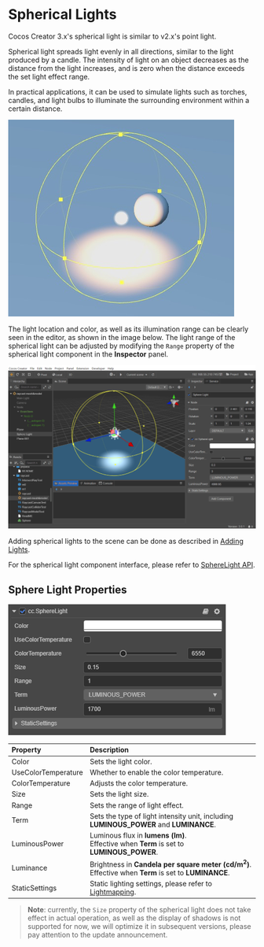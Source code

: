 # Spherical Lights

Cocos Creator 3.x's spherical light is similar to v2.x's point light.

Spherical light spreads light evenly in all directions, similar to the light produced by a candle. The intensity of light on an object decreases as the distance from the light increases, and is zero when the distance exceeds the set light effect range.

In practical applications, it can be used to simulate lights such as torches, candles, and light bulbs to illuminate the surrounding environment within a certain distance.

![sphere-light-edit](spherelight/sphere-light.jpg)

The light location and color, as well as its illumination range can be clearly seen in the editor, as shown in the image below. The light range of the spherical light can be adjusted by modifying the `Range` property of the spherical light component in the **Inspector** panel.

![sphere-light-edit](spherelight/sphere-light-edit.png)

Adding spherical lights to the scene can be done as described in [Adding Lights](index.md#adding-lights).

For the spherical light component interface, please refer to [SphereLight API](__APIDOC__/en/#/docs/3.5/en/component-light/Class/SphereLight).

## Sphere Light Properties

![image](spherelight/sphere-light-prop.png)

| Property | Description |
| :---- | :---- |
| Color | Sets the light color. |
| UseColorTemperature | Whether to enable the color temperature. |
| ColorTemperature |Adjusts the color temperature.|
| Size | Sets the light size. |
| Range | Sets the range of light effect. |
| Term | Sets the type of light intensity unit, including **LUMINOUS_POWER** and **LUMINANCE**.
| LuminousPower | Luminous flux in **lumens (lm)**.<br>Effective when **Term** is set to **LUMINOUS_POWER**. |
| Luminance | Brightness in **Candela per square meter (cd/m<sup>2</sup>)**.<br>Effective when **Term** is set to **LUMINANCE**. |
| StaticSettings | Static lighting settings, please refer to [Lightmapping](../lightmap.md). |

> **Note**: currently, the `Size` property of the spherical light does not take effect in actual operation, as well as the display of shadows is not supported for now, we will optimize it in subsequent versions, please pay attention to the update announcement.
